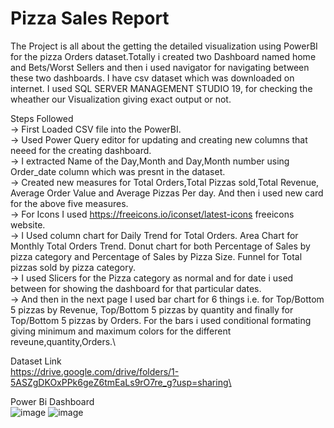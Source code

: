 # Pizza Sales Report

The Project is all about the getting the detailed visualization using PowerBI for the pizza Orders dataset.Totally i created two Dashboard named home and Bets/Worst Sellers and then i used navigator for navigating between these two dashboards. I have csv dataset which was downloaded on internet. I used SQL SERVER MANAGEMENT STUDIO 19, for checking the wheather our Visualization giving exact output or not.

Steps Followed\
-> First Loaded CSV file into the PowerBI.\
-> Used Power Query editor for updating and creating new columns that neeed for the creating dashboard.\
-> I extracted Name of the Day,Month and Day,Month number using Order_date column which was presnt in the dataset.\
-> Created new measures for Total Orders,Total Pizzas sold,Total Revenue, Average Order Value and Average Pizzas Per day. And then i used new card for the above five measures.\
-> For Icons I used https://freeicons.io/iconset/latest-icons freeicons website.\
-> I Used column chart for Daily Trend for Total Orders. Area Chart for Monthly Total Orders Trend. Donut chart for both Percentage of Sales by pizza category and Percentage of Sales by Pizza Size. Funnel for Total pizzas sold by pizza category.\
-> I used Slicers for the Pizza category as normal and for date i used between for showing the dashboard for that particular dates.\
-> And then in the next page I used bar chart for 6 things i.e. for Top/Bottom 5 pizzas by Revenue, Top/Bottom 5 pizzas by quantity and finally for Top/Bottom 5 pizzas by Orders. For the bars i used conditional formating giving minimum and maximum colors for the different reveune,quantity,Orders.\

Dataset Link\
https://drive.google.com/drive/folders/1-5ASZgDKOxPPk6geZ6tmEaLs9rO7re_g?usp=sharing\

Power Bi Dashboard\
![image](https://github.com/manojsaigutti/Pizza-Sales-Report-Power-BI-/assets/109976059/5d7c49e6-30e2-45b3-9d23-80f4dd859532)
![image](https://github.com/manojsaigutti/Pizza-Sales-Report-Power-BI-/assets/109976059/62b8eacd-5a74-46eb-a899-66a3c55dd413)

